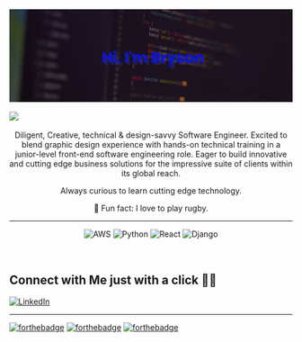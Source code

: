 ![](img/banner.png)




<!-- <img align="right"  alt="GIF" src="https://media.giphy.com/media/836HiJc7pgzy8iNXCn/giphy.gif" /> -->

<!-- [![Website]()](https://codestackr.com) -->

<img src="https://img.shields.io/badge/Supported%20by-VSCode%20Power%20User%20%E2%86%92-gray.svg?colorA=655BE1&colorB=4F44D6&style=for-the-badge"/>
<!-- <img alt="Gmail" src="https://img.shields.io/badge/Gmail-D14836?style=for-the-badge&logo=gmail&logoColor=white" /> -->
<!-- 
![GitHub followers](https://img.shields.io/github/followers/bryson69?color=green&logo=github&style=for-the-badge)
![GitHub issues](https://img.shields.io/github/issues/bryson69/Customer-Management?color=purple&logo=%20&style=for-the-badge)
![GitHub commit activity](https://img.shields.io/github/commit-activity/y/bryson69/Customer-Management?color=%23FF8C00&logo=pre-commit&logoColor=%23FF8C00&style=for-the-badge) -->

<p align="center">Diligent, Creative, technical & design-savvy Software Engineer. Excited to blend graphic design experience with hands-on technical training in a junior-level front-end software engineering role. Eager to build innovative and cutting edge business solutions for the impressive suite of clients within its global reach.</p> 

<p align="center">Always curious to learn cutting edge technology.</p> 

<p align="center"> 🏉 Fun fact: I love to play rugby. </p>

<!-- - 👨 I’m currently working on Web Development.

- 💡 Currently Learning React.

- 🤔 Always curious to learn cutting-edge technology. A bit enthusiast towards software development.

- 🤝 I’m looking to collaborate with other developers.

- c

- Get in touch ➡️ brysonmundia@gmail.com -->

---
<p align="center">
<img alt="AWS" src="https://img.shields.io/badge/AWS-%23FF9900.svg?&style=for-the-badge&logo=amazon-aws&logoColor=white"/>
<img alt="Python" src="https://img.shields.io/badge/python-%2314354C.svg?&style=for-the-badge&logo=python&logoColor=white"/>
<img alt="React" src="https://img.shields.io/badge/react-%2320232a.svg?&style=for-the-badge&logo=react&logoColor=%2361DAFB"/>
<img alt="Django" src="https://img.shields.io/badge/django-%23092E20.svg?&style=for-the-badge&logo=django&logoColor=white"/>
<!-- 
![Amazon Aws](https://img.shields.io/badge/Amazon_AWS-232F3E?style=for-the-badge&logo=amazon-aws&logoColor=white)
![Python](https://img.shields.io/badge/python-%3776AB.svg?style=for-the-badge&logo=python&logoColor=white&color=3776AB)
![React](https://img.shields.io/badge/React-20232A?style=for-the-badge&logo=react&logoColor=61DAFB)
![Django](https://img.shields.io/badge/Django-092E20?style=for-the-badge&logo=django&logoColor=white) -->

</p>



<!-- ## My Skills  🚀 -->
<!-- 
<p align="center">
    <br>
     <img alt="AWS" src="https://img.shields.io/badge/AWS%20-%23FF9900.svg?&style=for-the-badge&logo=amazon-aws&logoColor=white"/>
     <img alt="HTML5" src="https://img.shields.io/badge/html5%20-%23E34F26.svg?&style=for-the-badge&logo=html5&logoColor=white"/>
     <img alt="CSS3" src="https://img.shields.io/badge/css3%20-%231572B6.svg?&style=for-the-badge&logo=css3&logoColor=white"/>
     <img alt="JavaScript" src="https://img.shields.io/badge/javascript%20-%23323330.svg?&style=for-the-badge&logo=javascript&logoColor=%23F7DF1E"/>
     <img alt="TypeScript" src="https://img.shields.io/badge/typescript%20-%23007ACC.svg?&style=for-the-badge&logo=typescript&logoColor=white"/>
     <img alt="Python" src="https://img.shields.io/badge/python%20-%2314354C.svg?&style=for-the-badge&logo=python&logoColor=white"/>
     <img alt="Bootstrap" src="https://img.shields.io/badge/bootstrap%20-%23563D7C.svg?&style=for-the-badge&logo=bootstrap&logoColor=white"/>
     <img alt="Material UI" src="https://img.shields.io/badge/material%20ui%20-%230081CB.svg?&style=for-the-badge&logo=material-ui&logoColor=white"/>
    <br>
</p> -->





<!-- ## Frameworks 🎗️ -->
<!-- 
![React](https://img.shields.io/badge/React-20232A?style=for-the-badge&logo=react&logoColor=61DAFB)
![Angular](https://img.shields.io/badge/Angular-DD0031?style=for-the-badge&logo=angular&logoColor=white)
![AngularJS](https://img.shields.io/badge/AngularJS-E23237?style=for-the-badge&logo=angularjs&logoColor=white)
![Jquery](https://img.shields.io/badge/jQuery-0769AD?style=for-the-badge&logo=jquery&logoColor=white)
![Flask](https://img.shields.io/badge/Flask-000000?style=for-the-badge&logo=flask&logoColor=white)
![Django](https://img.shields.io/badge/Django-092E20?style=for-the-badge&logo=django&logoColor=white)
![Bootstrap](https://img.shields.io/badge/Bootstrap-563D7C?style=for-the-badge&logo=bootstrap&logoColor=white)
![Material UI](https://img.shields.io/badge/Material--UI-0081CB?style=for-the-badge&logo=material-ui&logoColor=white) -->

![]()
<!-- 
<img alt="React" src="https://img.shields.io/badge/react%20-%2320232a.svg?&style=for-the-badge&logo=react&logoColor=%2361DAFB"/>
<img alt="Angular" src="https://img.shields.io/badge/angular%20-%23DD0031.svg?&style=for-the-badge&logo=angular&logoColor=white"/>
<img alt="Angular.js" src="https://img.shields.io/badge/angular.js%20-%23E23237.svg?&style=for-the-badge&logo=angularjs&logoColor=white"/>
<img alt="jQuery" src="https://img.shields.io/badge/jquery%20-%230769AD.svg?&style=for-the-badge&logo=jquery&logoColor=white"/>
<img alt="Django" src="https://img.shields.io/badge/django%20-%23092E20.svg?&style=for-the-badge&logo=django&logoColor=white"/>
<img alt="Bootstrap" src="https://img.shields.io/badge/bootstrap%20-%23563D7C.svg?&style=for-the-badge&logo=bootstrap&logoColor=white"/>
<img alt="Material UI" src="https://img.shields.io/badge/material%20ui%20-%230081CB.svg?&style=for-the-badge&logo=material-ui&logoColor=white"/> -->


<p align="center">

## Connect with Me just with a click 🤝🏻

[![LinkedIn](https://img.shields.io/badge/LinkedIn-Profile-informational?style=for-the-badge&logo=linkedin&logoColor=white&color=0D76A8)](https://www.linkedin.com/in/bryson-n-59250b1b5/)

</p>


<!-- <h2 align="center"> Upcoming Projects </h2>  -->


<!-- <h2 align="center"> Connect with me: </h2> -->

<!-- <a href="mailto:brysonmundia@gmail.com">![Custom badge](https://img.shields.io/endpoint?color=green&label=Email&logo=gmail&logoColor=red&style=for-the-badge&url=https%3A%2F%2Fshields.redsparr0w.com%2F2473%2F)</a>-->
<!-- ![Custom badge](https://img.shields.io/endpoint?color=blue&label=Linked%20In&logo=linkedin&logoColor=red&style=for-the-badge&url=https%3A%2F%2Fshields.redsparr0w.com%2F2473%2F) -->

---
<p align="center">

[![forthebadge](https://forthebadge.com/images/badges/made-with-markdown.svg)](https://forthebadge.com)
[![forthebadge](https://forthebadge.com/images/badges/built-with-love.svg)](https://forthebadge.com)
[![forthebadge](https://forthebadge.com/images/badges/built-with-swag.svg)](https://forthebadge.com)
</p>
